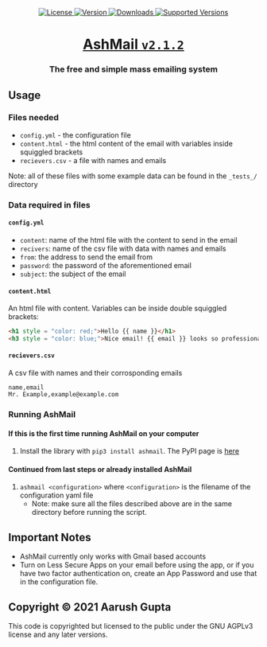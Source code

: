 <p align = "center">
    <a href = "https://opensource.org/licenses/MIT">
        <img alt = "License" src = "https://img.shields.io/badge/License-AGPLv3-green.svg">
    </a>
    <a href = "https://pypi.org/project/ashmail/">
        <img alt = "Version" src = "https://img.shields.io/pypi/v/ashmail.svg">
    </a>
    <a href = "https://pypi.org/project/ashmail/">
        <img alt = "Downloads" src = "https://img.shields.io/pypi/dm/ashmail.svg">
    </a>
    <a href = "https://pypi.org/project/ashmail/">
        <img alt = "Supported Versions" src = "https://img.shields.io/pypi/pyversions/ashmail.svg">
    </a>
</p>

<h1 align = "center"><a href = "https://pypi.org/project/ashmail/">AshMail <code>v2.1.2</code></a></h1>
<h3 align = "center">The free and simple mass emailing system </h3>

## Usage

### Files needed
- `config.yml` - the configuration file
- `content.html` - the html content of the email with variables inside squiggled brackets
- `recievers.csv` - a file with names and emails

Note: all of these files with some example data can be found in the `_tests_/` directory

### Data required in files

#### `config.yml`
- `content`: name of the html file with the content to send in the email
- `recivers`: name of the csv file with data with names and emails
- `from`: the address to send the email from
- `password`: the password of the aforementioned email
- `subject`: the subject of the email

#### `content.html`
An html file with content. Variables can be inside double squiggled brackets:
```html
<h1 style = "color: red;">Hello {{ name }}</h1>
<h3 style = "color: blue;">Nice email! {{ email }} looks so professional</h3>
```

#### `recievers.csv`
A csv file with names and their corrosponding emails
```csv
name,email
Mr. Example,example@example.com
```

### Running AshMail

#### If this is the first time running AshMail on your computer
1. Install the library with `pip3 install ashmail`. The PyPI page is [here](https://pypi.org/project/ashmail/)

#### Continued from last steps or already installed AshMail
1. `ashmail <configuration>` where `<configuration>` is the filename of the configuration yaml file
    - Note: make sure all the files described above are in the same directory before running the script.

## Important Notes
- AshMail currently only works with Gmail based accounts
- Turn on Less Secure Apps on your email before using the app, or if you have two factor authentication on, create an App Password and use that in the configuration file.

## Copyright &copy; 2021 Aarush Gupta
This code is copyrighted but licensed to the public under the GNU AGPLv3 license and any later versions.
